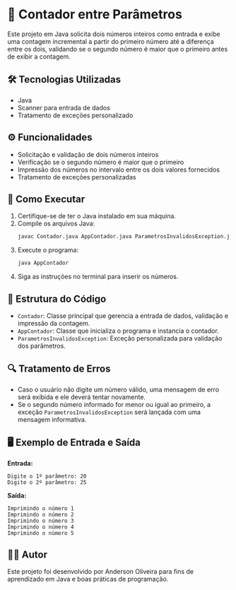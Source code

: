 # 🔢 Contador entre Parâmetros

Este projeto em Java solicita dois números inteiros como entrada e exibe uma contagem incremental a partir do primeiro número até a diferença entre os dois, validando se o segundo número é maior que o primeiro antes de exibir a contagem.

## 🛠 Tecnologias Utilizadas

- Java
- Scanner para entrada de dados
- Tratamento de exceções personalizado

## ⚙️ Funcionalidades

- Solicitação e validação de dois números inteiros
- Verificação se o segundo número é maior que o primeiro
- Impressão dos números no intervalo entre os dois valores fornecidos
- Tratamento de exceções personalizadas

## 🚀 Como Executar

1. Certifique-se de ter o Java instalado em sua máquina.
2. Compile os arquivos Java:
   ```sh
   javac Contador.java AppContador.java ParametrosInvalidosException.java
   ```
3. Execute o programa:
   ```sh
   java AppContador
   ```
4. Siga as instruções no terminal para inserir os números.

## 📜 Estrutura do Código

- `Contador`: Classe principal que gerencia a entrada de dados, validação e impressão da contagem.
- `AppContador`: Classe que inicializa o programa e instancia o contador.
- `ParametrosInvalidosException`: Exceção personalizada para validação dos parâmetros.

## 🔍 Tratamento de Erros

- Caso o usuário não digite um número válido, uma mensagem de erro será exibida e ele deverá tentar novamente.
- Se o segundo número informado for menor ou igual ao primeiro, a exceção `ParametrosInvalidosException` será lançada com uma mensagem informativa.

## 🖥️ Exemplo de Entrada e Saída

**Entrada:**
```
Digite o 1º parâmetro: 20
Digite o 2º parâmetro: 25
```

**Saída:**
```
Imprimindo o número 1
Imprimindo o número 2
Imprimindo o número 3
Imprimindo o número 4
Imprimindo o número 5
```

## 👨‍💻 Autor

Este projeto foi desenvolvido por Anderson Oliveira para fins de aprendizado em Java e boas práticas de programação.

